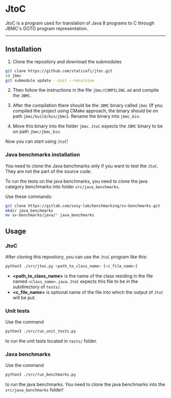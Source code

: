 # JtoC

JtoC is a program used for translation of Java 8 programs to C through JBMC's GOTO program representation.

---

## Installation

1. Clone the repository and download the submodules
```bash
git clone https://github.com/staticafi/jtoc.git
cd jbmc
git submodule update --init --recursive
```
2. Then follow the instructions in the file `jbmc/COMPILING.md` and compile the `JBMC`.

3. After the compilation there should be the `JBMC` binary called `jbmc` (If you compiled the project using CMake approach, the binary should be on path `jbmc/build/bin/jbmc`). Rename the binary into `jbmc_bin`.

4. Move this binary into the folder `jbmc`. `JtoC` expects the `JBMC` binary to be on path `jbmc/jbmc_bin`.

Now you can start using `JtoC`!

### Java benchmarks installation

You need to clone the Java benchmarks only if you want to test the `JtoC`. They are not the part of the source code.

To run the tests on the java benchmarks, you need to clone the java category benchmarks into folder `src/java_benchmarks`.

Use these commands:

```bash
git clone https://gitlab.com/sosy-lab/benchmarking/sv-benchmarks.git
mkdir java_benchmarks
mv sv-benchmarks/java/* java_benchmarks
```

## Usage

### JtoC
After cloning this repository, you can use the `JtoC` program like this:

```bash
python3 ./src/jtoc.py <path_to_class_name> [<c_file_name>]
```

- **<path_to_class_name>** is the name of the class residing in the file named `<class_name>.java`. 
`JtoC` expects this file to be in the subdirectory of `tests/`.
- **<c_file_name>** is optional name of the file into which the output of `JtoC` will be put.

### Unit tests
Use the command

```bash
python3 ./src/run_unit_tests.py
```

to run the unit tests located in `tests/` folder.

### Java benchmarks
Use the command

```bash
python3 ./src/run_benchmarks.py
```

to run the java benchmarks. You need to clone the java benchmarks into the `src/java_benchmarks` folder!


